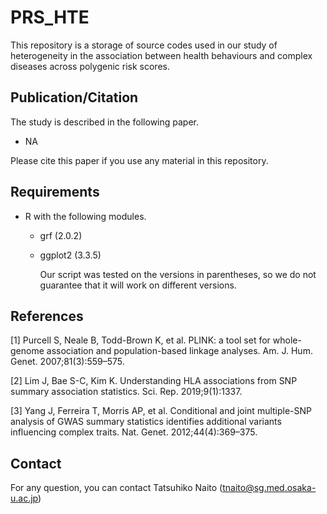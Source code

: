 # PRS_HTE

This repository is a storage of source codes used in our study of heterogeneity in the association between health behaviours and complex diseases across polygenic risk scores.

## Publication/Citation

The study is described in the following paper. 

- NA

Please cite this paper if you use any material in this repository.

## Requirements

- R with the following modules.
  - grf (2.0.2)
  
  - ggplot2 (3.3.5)
  
    Our script was tested on the versions in parentheses, so we do not guarantee that it will work on different versions.

## References

[1] Purcell S, Neale B, Todd-Brown K, et al. PLINK: a tool set for whole-genome association and population-based linkage analyses. Am. J. Hum. Genet. 2007;81(3):559–575.

[2] Lim J, Bae S-C, Kim K. Understanding HLA associations from SNP summary association statistics. Sci. Rep. 2019;9(1):1337.

[3] Yang J, Ferreira T, Morris AP, et al. Conditional and joint multiple-SNP analysis of GWAS summary statistics identifies additional variants influencing complex traits. Nat. Genet. 2012;44(4):369–375.

## Contact

For any question, you can contact Tatsuhiko Naito ([tnaito@sg.med.osaka-u.ac.jp](mailto:tnaito@sg.med.osaka-u.ac.jp))